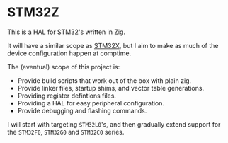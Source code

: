 # STM32Z

This is a HAL for STM32's written in Zig.

It will have a similar scope as [STM32X](https://github.com/Lambosaurus/STM32X), but I aim to make as much of the device configuration happen at comptime.

The (eventual) scope of this project is:
 * Provide build scripts that work out of the box with plain zig.
 * Provide linker files, startup shims, and vector table generations.
 * Providing register defintions files.
 * Providing a HAL for easy peripheral configuration.
 * Provide debugging and flashing commands.

I will start with targeting `STM32L0`'s, and then gradually extend support for the `STM32F0`, `STM32G0` and `STM32C0` series.

